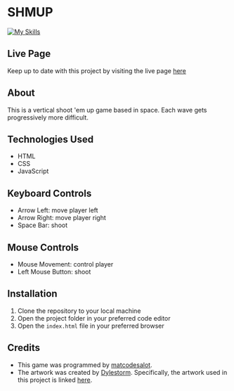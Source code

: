 # SHMUP

[![My Skills](https://skillicons.dev/icons?i=js,html,css,vscode)](https://github.com/matcodesalot)

## Live Page

Keep up to date with this project by visiting the live page [here](https://matcodesalot.github.io/galaga-arcade/)

## About

This is a vertical shoot 'em up game based in space. Each wave gets progressively more difficult.

## Technologies Used

- HTML
- CSS
- JavaScript

## Keyboard Controls

- Arrow Left: move player left
- Arrow Right: move player right
- Space Bar: shoot

## Mouse Controls

- Mouse Movement: control player
- Left Mouse Button: shoot

## Installation

1. Clone the repository to your local machine
2. Open the project folder in your preferred code editor
3. Open the `index.html` file in your preferred browser

## Credits

- This game was programmed by [matcodesalot](https://github.com/matcodesalot).
- The artwork was created by [Dylestorm](https://livingtheindie.com/). Specifically, the artwork used in this project is linked [here](https://livingtheindie.itch.io/pixel-shmup-ships-free).